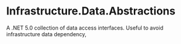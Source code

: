# Infrastructure.Data.Abstractions
A .NET 5.0 collection of data access interfaces. Useful to avoid infrastructure data dependency,
